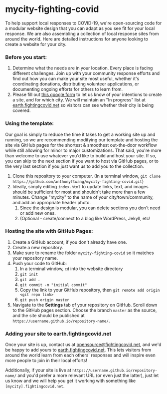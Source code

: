# mycity-fighting-covid
To help support local responses to COVID-19, we're open-sourcing code for a modular website design that you can adapt as you see fit for your local response. We are also assembling a collection of local response sites from around the world. Here are detailed instructions for anyone looking to create a website for your city.

### Before you start:

1. Determine what the needs are in your location. Every place is facing different challenges. Join up with your community response efforts and find out how you can make your site most useful, whether it's coordinating donations, distributing volunteer applications, or documenting ongoing efforts for others to learn from.
2. Please fill out [this google form](https://forms.gle/3wdkxzyGUNVjcgb7A) to let us know of your intentions to create a site, and for which city. We will maintain an "In progress" list at [earth.fightingcovid.net](https://earth.fightingcovid.net) so visitors can see whether their city is being covered.

### Using the template:

Our goal is simply to reduce the time it takes to get a working site up and running, so we are recommending modifying our template and hosting the site via GitHub pages for the shortest & smoothest out-the-door workflow while still allowing for minor to major customizations. That said, you're more than welcome to use whatever you'd like to build and host your site. If so, you can skip to the next section if you want to host via GitHub pages, or to the very last section if you just want us to add you to the collection.

1. Clone this repository to your computer. (In a terminal window, `git clone https://github.com/anthonyftwang/mycity-fighting-covid.git`)
2. Ideally, simply editing `index.html` to update links, text, and images should be sufficient for most and shouldn't take more than a few minutes. Change "mycity" to the name of your city/town/community, and add an appropriate header photo.
   1. Since the design is modular, you can delete sections you don't need or add new ones.
   2. (Optional - create/connect to a blog like WordPress, Jekyll, etc!

### Hosting the site with GitHub Pages:

1. Create a GitHub account, if you don't already have one.
2. Create a new repository.
3. Make sure to rename the folder `mycity-fighting-covid` so it matches your repository name.
4. Push your code to GitHub:
   1. In a terminal window, `cd` into the website directory
   2. `git init`
   3. `git add .`
   4. `git commit -m "initial commit"`
   5. Copy the link to your GitHub repository, then `git remote add origin <git repo link>`
   6. `git push origin master`
5. Navigate to the **Settings** tab of your repository on GitHub. Scroll down to the GitHub pages section. Choose the branch `master` as the source, and the site should be published at `https://username.github.io/repository-name/`.

### Adding your site to earth.fightingcovid.net

Once your site is up, contact us at [opensource@fightingcovid.net](mailto:opensource@fightingcovid.net), and we'd be happy to add yours to [earth.fightingcovid.net](https://earth.fightingcovid.net). This lets visitors from around the world learn from each others' responses and will inspire even more people to join in their local efforts!

Additionally, if your site is live at `https://username.github.io/repository-name/` and you'd prefer a more relevant URL (or even just the latter), just let us know and we will help you get it working with something like `[mycity].fightingcovid.net`.